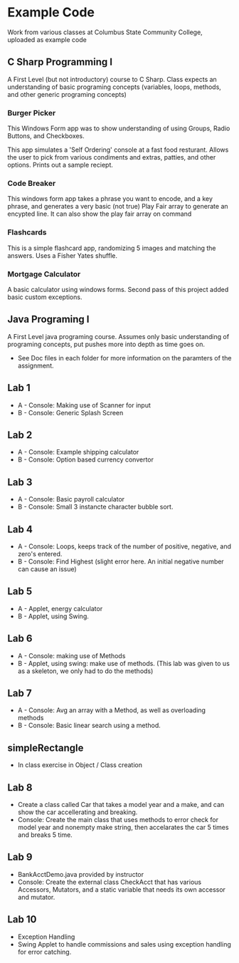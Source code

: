 # Example Code
Work from various classes at Columbus State Community College, uploaded as example code

## C Sharp Programming I

A First Level (but not introductory) course to C Sharp. Class expects an understanding of basic programing concepts (variables, loops, methods, and other generic programing concepts)

### Burger Picker

This Windows Form app was to show understanding of using Groups, Radio Buttons, and Checkboxes.

This app simulates a 'Self Ordering' console at a fast food resturant. Allows the user to pick from various condiments and extras, patties, and other options. Prints out a sample reciept.

### Code Breaker

This windows form app takes a phrase you want to encode, and a key phrase, and generates a very basic (not true) Play Fair array to generate an encypted line. It can also show the play fair array on command

### Flashcards

This is a simple flashcard app, randomizing 5 images and matching the answers. Uses a Fisher Yates shuffle.

### Mortgage Calculator

A basic calculator using windows forms. Second pass of this project added basic custom exceptions.


## Java Programing I

A First Level java programing course. Assumes only basic understanding of programing concepts, put pushes more into depth as time goes on.


* See Doc files in each folder for more information on the paramters of the assignment.
## Lab 1
 * A - Console: Making use of Scanner for input 
 * B - Console: Generic Splash Screen
 
## Lab 2
 * A - Console: Example shipping calculator
 * B - Console: Option based currency convertor


## Lab 3
 * A - Console: Basic payroll calculator
 * B - Console: Small 3 instancte character bubble sort.

## Lab 4
 * A - Console: Loops, keeps track of the number of positive, negative, and zero's entered.
 * B - Console: Find Highest (slight error here. An initial negative number can cause an issue)

## Lab 5

* A - Applet, energy calculator
* B - Applet, using Swing.

## Lab 6 
* A - Console: making use of Methods
* B - Applet, using swing: make use of methods. (This lab was given to us as a skeleton, we only had to do the methods)

## Lab 7
* A - Console: Avg an array with a Method, as well as overloading methods
* B - Console: Basic linear search using a method. 

## simpleRectangle
* In class exercise in Object / Class creation

## Lab 8
* Create a class called Car that takes a model year and a make, and can show the car accellerating and breaking.
* Console: Create the main class that uses methods to error check for model year and nonempty make string, then accelarates the car 5 times and breaks 5 time.

## Lab 9
* BankAcctDemo.java provided by instructor
* Console: Create the external class CheckAcct that has various Accessors, Mutators, and a static variable that needs its own accessor and mutator.

## Lab 10
* Exception Handling
* Swing Applet to handle commissions and sales using exception handling for error catching.
